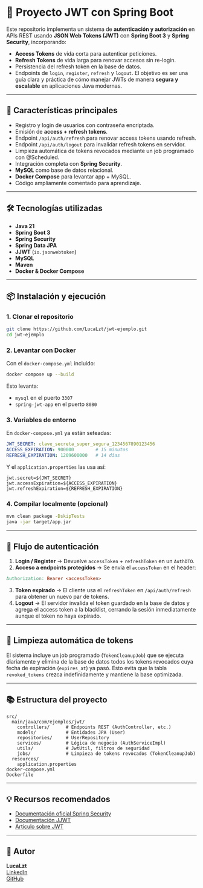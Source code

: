 # 🔐 Proyecto JWT con Spring Boot

Este repositorio implementa un sistema de **autenticación y autorización** en APIs REST usando **JSON Web Tokens (JWT)** con **Spring Boot 3** y **Spring Security**, incorporando:
  - **Access Tokens** de vida corta para autenticar peticiones.
  - **Refresh Tokens** de vida larga para renovar accesos sin re-login.
  - Persistencia del refresh token en la base de datos.
  - Endpoints de `login`, `register`, `refresh` y `logout`.
El objetivo es ser una guía clara y práctica de cómo manejar JWTs de manera **segura y escalable** en aplicaciones Java modernas.

---

## 🚀 Características principales

- Registro y login de usuarios con contraseña encriptada.
- Emisión de **access + refresh tokens**.
- Endpoint `/api/auth/refresh` para renovar access tokens usando refresh.
- Endpoint `/api/auth/logout` para invalidar refresh tokens en servidor.
- Limpieza automática de tokens revocados mediante un job programado con @Scheduled.
- Integración completa con **Spring Security**.
- **MySQL** como base de datos relacional.
- **Docker Compose** para levantar app + MySQL.
- Código ampliamente comentado para aprendizaje.

---

## 🛠️ Tecnologías utilizadas

- **Java 21**
- **Spring Boot 3**
- **Spring Security**
- **Spring Data JPA**
- **JJWT** (`io.jsonwebtoken`)
- **MySQL**
- **Maven**
- **Docker & Docker Compose**

---

## 📦 Instalación y ejecución

### **1. Clonar el repositorio**

```bash
git clone https://github.com/LucaLzt/jwt-ejemplo.git
cd jwt-ejemplo
```

### **2. Levantar con Docker**

Con el `docker-compose.yml` incluido:

```bash
docker compose up --build
```
Esto levanta:
- `mysql` en el puerto `3307`
- `spring-jwt-app` en el puerto `8080` 

### **3. Variables de entorno**

En `docker-compose.yml` ya están seteadas:
```yaml
JWT_SECRET: clave_secreta_super_segura_1234567890123456
ACCESS_EXPIRATION: 900000        # 15 minutos
REFRESH_EXPIRATION: 1209600000   # 14 días
```
Y el `application.properties` las usa así:
```properties
jwt.secret=${JWT_SECRET}
jwt.accessExpiration=${ACCESS_EXPIRATION}
jwt.refreshExpiration=${REFRESH_EXPIRATION}
```

### **4. Compilar localmente (opcional)**

```bash
mvn clean package -DskipTests
java -jar target/app.jar
```
---

## 🔑 Flujo de autenticación

1. **Login / Register** → Devuelve `accessToken` + `refreshToken` en un `AuthDTO`.
2. **Acceso a endpoints protegidos** → Se envía el `accessToken` en el header:
```makefile
Authorization: Bearer <accessToken>
```
3. **Token expirado** → El cliente usa el `refreshToken` en `/api/auth/refresh` para obtener un nuevo par de tokens.
4. **Logout** → El servidor invalida el token guardado en la base de datos y agrega el access token a la blacklist, cerrando la sesión inmediatamente aunque el token no haya expirado.

---

## 🧹 Limpieza automática de tokens

El sistema incluye un job programado (`TokenCleanupJob`) que se ejecuta diariamente y elimina
de la base de datos todos los tokens revocados cuya fecha de expiración (`expires_at`) ya pasó.
Esto evita que la tabla `revoked_tokens` crezca indefinidamente y mantiene la base optimizada.

---

## 📚 Estructura del proyecto

```
src/
  main/java/com/ejemplos/jwt/
    controllers/      # Endpoints REST (AuthController, etc.)
    models/           # Entidades JPA (User)
    repositories/     # UserRepository
    services/         # Lógica de negocio (AuthServiceImpl)
    utils/            # JwtUtil, filtros de seguridad
    jobs/             # Limpieza de tokens revocados (TokenCleanupJob)
  resources/
    application.properties
docker-compose.yml
Dockerfile
```

---

## 💡 Recursos recomendados

- [Documentación oficial Spring Security](https://docs.spring.io/spring-security/reference/)
- [Documentación JJWT](https://github.com/jwtk/jjwt)
- [Artículo sobre JWT](https://jwt.io/introduction/)

---

## 📝 Autor

**LucaLzt**  
[LinkedIn](https://www.linkedin.com/in/luca-lazarte)  
[GitHub](https://github.com/LucaLzt)
